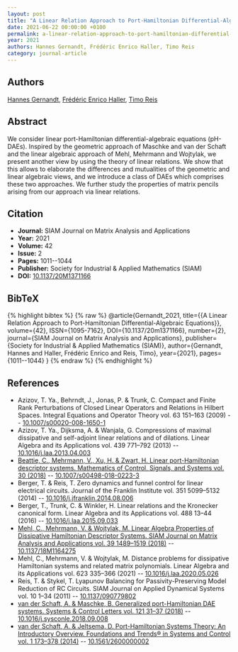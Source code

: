 ```yaml
---
layout: post
title: "A Linear Relation Approach to Port-Hamiltonian Differential-Algebraic Equations"
date: 2021-06-22 00:00:00 +0100
permalink: a-linear-relation-approach-to-port-hamiltonian-differential-algebraic-equations
year: 2021
authors: Hannes Gernandt, Frédéric Enrico Haller, Timo Reis
category: journal-article
---
```

 
## Authors
[Hannes Gernandt](authors/hannes-gernandt), [Frédéric Enrico Haller](authors/frederic-enrico-haller), [Timo Reis](authors/timo-reis)
 
## Abstract
We consider linear port-Hamiltonian differential-algebraic equations (pH-DAEs). Inspired by the geometric approach of Maschke and van der Schaft and the linear algebraic approach of Mehl, Mehrmann and Wojtylak, we present another view by using the theory of linear relations. We show that this allows to elaborate the differences and mutualities of the geometric and linear algebraic views, and we introduce a class of DAEs which comprises these two approaches. We further study the properties of matrix pencils arising from our approach via linear relations.
 
## Citation
- **Journal:** SIAM Journal on Matrix Analysis and Applications
- **Year:** 2021
- **Volume:** 42
- **Issue:** 2
- **Pages:** 1011--1044
- **Publisher:** Society for Industrial & Applied Mathematics (SIAM)
- **DOI:** [10.1137/20M1371166](https://doi.org/10.1137/20M1371166)
 
## BibTeX
{% highlight bibtex %}
{% raw %}
@article{Gernandt_2021,
  title={{A Linear Relation Approach to Port-Hamiltonian Differential-Algebraic Equations}},
  volume={42},
  ISSN={1095-7162},
  DOI={10.1137/20m1371166},
  number={2},
  journal={SIAM Journal on Matrix Analysis and Applications},
  publisher={Society for Industrial & Applied Mathematics (SIAM)},
  author={Gernandt, Hannes and Haller, Frédéric Enrico and Reis, Timo},
  year={2021},
  pages={1011--1044}
}
{% endraw %}
{% endhighlight %}
 
## References
- Azizov, T. Ya., Behrndt, J., Jonas, P. & Trunk, C. Compact and Finite Rank Perturbations of Closed Linear Operators and Relations in Hilbert Spaces. Integral Equations and Operator Theory vol. 63 151–163 (2009) -- [10.1007/s00020-008-1650-1](https://doi.org/10.1007/s00020-008-1650-1)
- Azizov, T. Ya., Dijksma, A. & Wanjala, G. Compressions of maximal dissipative and self-adjoint linear relations and of dilations. Linear Algebra and its Applications vol. 439 771–792 (2013) -- [10.1016/j.laa.2013.04.003](https://doi.org/10.1016/j.laa.2013.04.003)
- [Beattie, C., Mehrmann, V., Xu, H. & Zwart, H. Linear port-Hamiltonian descriptor systems. Mathematics of Control, Signals, and Systems vol. 30 (2018)](linear-port-hamiltonian-descriptor-systems) -- [10.1007/s00498-018-0223-3](https://doi.org/10.1007/s00498-018-0223-3)
- Berger, T. & Reis, T. Zero dynamics and funnel control for linear electrical circuits. Journal of the Franklin Institute vol. 351 5099–5132 (2014) -- [10.1016/j.jfranklin.2014.08.006](https://doi.org/10.1016/j.jfranklin.2014.08.006)
- Berger, T., Trunk, C. & Winkler, H. Linear relations and the Kronecker canonical form. Linear Algebra and its Applications vol. 488 13–44 (2016) -- [10.1016/j.laa.2015.09.033](https://doi.org/10.1016/j.laa.2015.09.033)
- [Mehl, C., Mehrmann, V. & Wojtylak, M. Linear Algebra Properties of Dissipative Hamiltonian Descriptor Systems. SIAM Journal on Matrix Analysis and Applications vol. 39 1489–1519 (2018)](linear-algebra-properties-of-dissipative-hamiltonian-descriptor-systems) -- [10.1137/18M1164275](https://doi.org/10.1137/18M1164275)
- Mehl, C., Mehrmann, V. & Wojtylak, M. Distance problems for dissipative Hamiltonian systems and related matrix polynomials. Linear Algebra and its Applications vol. 623 335–366 (2021) -- [10.1016/j.laa.2020.05.026](https://doi.org/10.1016/j.laa.2020.05.026)
- Reis, T. & Stykel, T. Lyapunov Balancing for Passivity-Preserving Model Reduction of RC Circuits. SIAM Journal on Applied Dynamical Systems vol. 10 1–34 (2011) -- [10.1137/090779802](https://doi.org/10.1137/090779802)
- [van der Schaft, A. & Maschke, B. Generalized port-Hamiltonian DAE systems. Systems &amp; Control Letters vol. 121 31–37 (2018)](generalized-port-hamiltonian-dae-systems) -- [10.1016/j.sysconle.2018.09.008](https://doi.org/10.1016/j.sysconle.2018.09.008)
- [van der Schaft, A. & Jeltsema, D. Port-Hamiltonian Systems Theory: An Introductory Overview. Foundations and Trends® in Systems and Control vol. 1 173–378 (2014)](port-hamiltonian-systems-theory-an-introductory-overview-journal) -- [10.1561/2600000002](https://doi.org/10.1561/2600000002)

